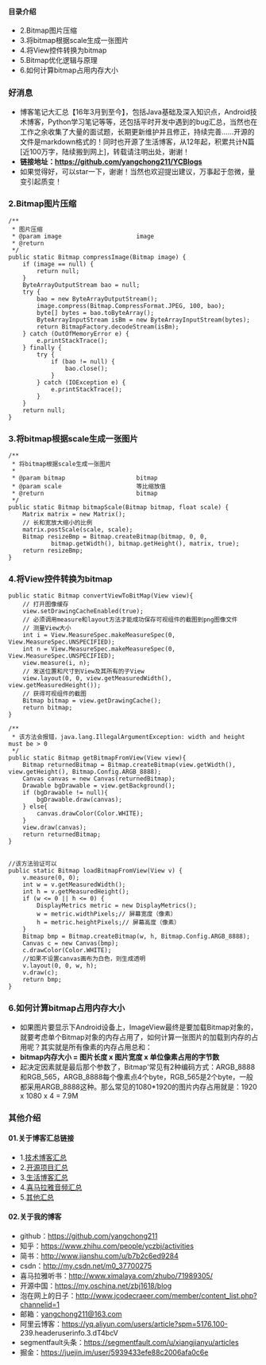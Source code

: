 #### 目录介绍
- 2.Bitmap图片压缩
- 3.将bitmap根据scale生成一张图片
- 4.将View控件转换为bitmap
- 5.Bitmap优化逻辑与原理
- 6.如何计算bitmap占用内存大小



### 好消息
- 博客笔记大汇总【16年3月到至今】，包括Java基础及深入知识点，Android技术博客，Python学习笔记等等，还包括平时开发中遇到的bug汇总，当然也在工作之余收集了大量的面试题，长期更新维护并且修正，持续完善……开源的文件是markdown格式的！同时也开源了生活博客，从12年起，积累共计N篇[近100万字，陆续搬到网上]，转载请注明出处，谢谢！
- **链接地址：https://github.com/yangchong211/YCBlogs**
- 如果觉得好，可以star一下，谢谢！当然也欢迎提出建议，万事起于忽微，量变引起质变！





### 2.Bitmap图片压缩


```
/**
 * 图片压缩
 * @param image                     image
 * @return
 */
public static Bitmap compressImage(Bitmap image) {
    if (image == null) {
        return null;
    }
    ByteArrayOutputStream bao = null;
    try {
        bao = new ByteArrayOutputStream();
        image.compress(Bitmap.CompressFormat.JPEG, 100, bao);
        byte[] bytes = bao.toByteArray();
        ByteArrayInputStream isBm = new ByteArrayInputStream(bytes);
        return BitmapFactory.decodeStream(isBm);
    } catch (OutOfMemoryError e) {
        e.printStackTrace();
    } finally {
        try {
            if (bao != null) {
                bao.close();
            }
        } catch (IOException e) {
            e.printStackTrace();
        }
    }
    return null;
}
```


### 3.将bitmap根据scale生成一张图片

```
/**
 * 将bitmap根据scale生成一张图片
 *
 * @param bitmap                    bitmap
 * @param scale                     等比缩放值
 * @return                          bitmap    
 */
public static Bitmap bitmapScale(Bitmap bitmap, float scale) {
    Matrix matrix = new Matrix();
    // 长和宽放大缩小的比例
    matrix.postScale(scale, scale);
    Bitmap resizeBmp = Bitmap.createBitmap(bitmap, 0, 0,
            bitmap.getWidth(), bitmap.getHeight(), matrix, true);
    return resizeBmp;
}
```


### 4.将View控件转换为bitmap

```
public static Bitmap convertViewToBitMap(View view){
    // 打开图像缓存
    view.setDrawingCacheEnabled(true);
    // 必须调用measure和layout方法才能成功保存可视组件的截图到png图像文件
    // 测量View大小
    int i = View.MeasureSpec.makeMeasureSpec(0, View.MeasureSpec.UNSPECIFIED);
    int n = View.MeasureSpec.makeMeasureSpec(0, View.MeasureSpec.UNSPECIFIED);
    view.measure(i, n);
    // 发送位置和尺寸到View及其所有的子View
    view.layout(0, 0, view.getMeasuredWidth(), view.getMeasuredHeight());
    // 获得可视组件的截图
    Bitmap bitmap = view.getDrawingCache();
    return bitmap;
}

/**
 * 该方法会报错，java.lang.IllegalArgumentException: width and height must be > 0
 */
public static Bitmap getBitmapFromView(View view){
    Bitmap returnedBitmap = Bitmap.createBitmap(view.getWidth(), view.getHeight(), Bitmap.Config.ARGB_8888);
    Canvas canvas = new Canvas(returnedBitmap);
    Drawable bgDrawable = view.getBackground();
    if (bgDrawable != null){
        bgDrawable.draw(canvas);
    } else{
        canvas.drawColor(Color.WHITE);
    }
    view.draw(canvas);
    return returnedBitmap;
}


//该方法验证可以
public static Bitmap loadBitmapFromView(View v) {
    v.measure(0, 0);
    int w = v.getMeasuredWidth();
    int h = v.getMeasuredHeight();
    if (w <= 0 || h <= 0) {
        DisplayMetrics metric = new DisplayMetrics();
        w = metric.widthPixels;// 屏幕宽度（像素）
        h = metric.heightPixels;// 屏幕高度（像素）
    }
    Bitmap bmp = Bitmap.createBitmap(w, h, Bitmap.Config.ARGB_8888);
    Canvas c = new Canvas(bmp);
    c.drawColor(Color.WHITE);
    //如果不设置canvas画布为白色，则生成透明
    v.layout(0, 0, w, h);
    v.draw(c);
    return bmp;
}
```



### 6.如何计算bitmap占用内存大小
- 如果图片要显示下Android设备上，ImageView最终是要加载Bitmap对象的，就要考虑单个Bitmap对象的内存占用了，如何计算一张图片的加载到内存的占用呢？其实就是所有像素的内存占用总和：
- **bitmap内存大小 = 图片长度 x 图片宽度 x 单位像素占用的字节数**
- 起决定因素就是最后那个参数了，Bitmap'常见有2种编码方式：ARGB_8888和RGB_565，ARGB_8888每个像素点4个byte，RGB_565是2个byte，一般都采用ARGB_8888这种。那么常见的1080*1920的图片内存占用就是：1920 x 1080 x 4 = 7.9M






### 其他介绍
#### 01.关于博客汇总链接
- 1.[技术博客汇总](https://www.jianshu.com/p/614cb839182c)
- 2.[开源项目汇总](https://blog.csdn.net/m0_37700275/article/details/80863574)
- 3.[生活博客汇总](https://blog.csdn.net/m0_37700275/article/details/79832978)
- 4.[喜马拉雅音频汇总](https://www.jianshu.com/p/f665de16d1eb)
- 5.[其他汇总](https://www.jianshu.com/p/53017c3fc75d)



#### 02.关于我的博客
- github：https://github.com/yangchong211
- 知乎：https://www.zhihu.com/people/yczbj/activities
- 简书：http://www.jianshu.com/u/b7b2c6ed9284
- csdn：http://my.csdn.net/m0_37700275
- 喜马拉雅听书：http://www.ximalaya.com/zhubo/71989305/
- 开源中国：https://my.oschina.net/zbj1618/blog
- 泡在网上的日子：http://www.jcodecraeer.com/member/content_list.php?channelid=1
- 邮箱：yangchong211@163.com
- 阿里云博客：https://yq.aliyun.com/users/article?spm=5176.100- 239.headeruserinfo.3.dT4bcV
- segmentfault头条：https://segmentfault.com/u/xiangjianyu/articles
- 掘金：https://juejin.im/user/5939433efe88c2006afa0c6e


